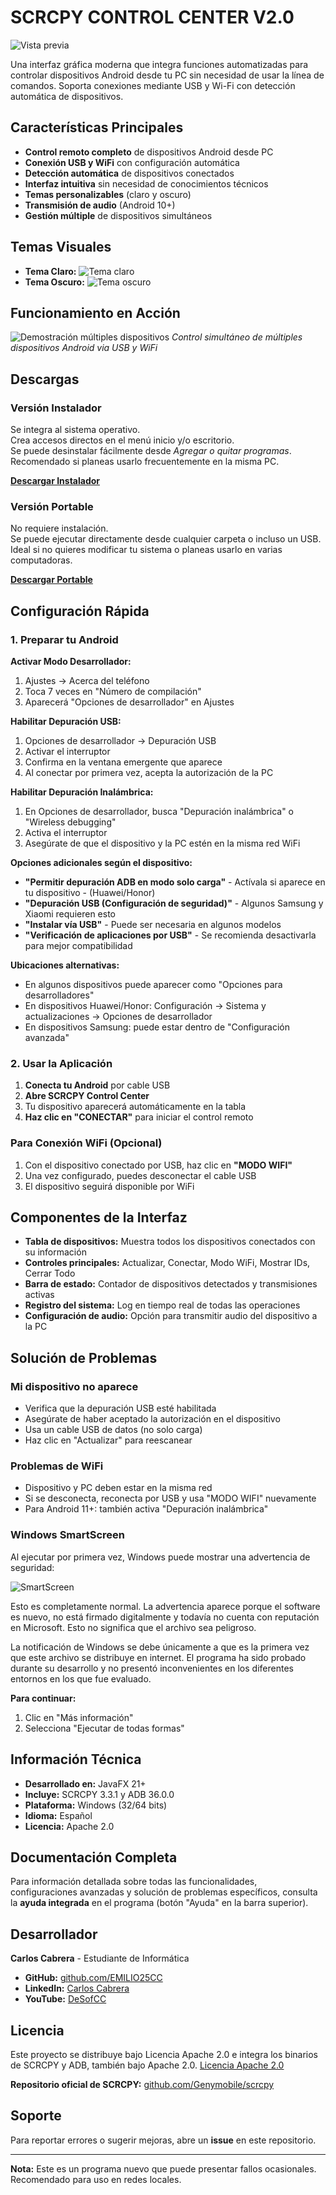 # SCRCPY CONTROL CENTER V2.0

![Vista previa](./presentacionadb.png)

Una interfaz gráfica moderna que integra funciones automatizadas para controlar dispositivos Android desde tu PC sin necesidad de usar la línea de comandos. Soporta conexiones mediante USB y Wi-Fi con detección automática de dispositivos.

## Características Principales

- **Control remoto completo** de dispositivos Android desde PC
- **Conexión USB y WiFi** con configuración automática
- **Detección automática** de dispositivos conectados
- **Interfaz intuitiva** sin necesidad de conocimientos técnicos
- **Temas personalizables** (claro y oscuro)
- **Transmisión de audio** (Android 10+)
- **Gestión múltiple** de dispositivos simultáneos

## Temas Visuales

- **Tema Claro:** ![Tema claro](./modo_claro.png)
- **Tema Oscuro:** ![Tema oscuro](./modo_oscuro.png)

## Funcionamiento en Acción
![Demostración múltiples dispositivos](./transmisiones.png)
*Control simultáneo de múltiples dispositivos Android via USB y WiFi*

## Descargas

### Versión Instalador
Se integra al sistema operativo.  
Crea accesos directos en el menú inicio y/o escritorio.  
Se puede desinstalar fácilmente desde *Agregar o quitar programas*.  
Recomendado si planeas usarlo frecuentemente en la misma PC.  

[**Descargar Instalador**](https://github.com/EMILIO25CC/SCRCPY-CONTROL-CENTER/releases/download/v2.0/Instalador_SCRCPY_Control_Center_v2.0.zip)

### Versión Portable
No requiere instalación.  
Se puede ejecutar directamente desde cualquier carpeta o incluso un USB.  
Ideal si no quieres modificar tu sistema o planeas usarlo en varias computadoras.  

[**Descargar Portable**](https://github.com/EMILIO25CC/SCRCPY-CONTROL-CENTER/releases/download/v2.0/Portable_SCRCPY_Control_Center_v2.0.zip)

## Configuración Rápida

### 1. Preparar tu Android

**Activar Modo Desarrollador:**
1. Ajustes → Acerca del teléfono
2. Toca 7 veces en "Número de compilación"
3. Aparecerá "Opciones de desarrollador" en Ajustes

**Habilitar Depuración USB:**
1. Opciones de desarrollador → Depuración USB
2. Activar el interruptor
3. Confirma en la ventana emergente que aparece
4. Al conectar por primera vez, acepta la autorización de la PC

**Habilitar Depuración Inalámbrica:**
1. En Opciones de desarrollador, busca "Depuración inalámbrica" o "Wireless debugging"
2. Activa el interruptor
3. Asegúrate de que el dispositivo y la PC estén en la misma red WiFi


**Opciones adicionales según el dispositivo:**
- **"Permitir depuración ADB en modo solo carga"** - Actívala si aparece en tu dispositivo - (Huawei/Honor)
- **"Depuración USB (Configuración de seguridad)"** - Algunos Samsung y Xiaomi requieren esto
- **"Instalar vía USB"** - Puede ser necesaria en algunos modelos
- **"Verificación de aplicaciones por USB"** - Se recomienda desactivarla para mejor compatibilidad

**Ubicaciones alternativas:**
- En algunos dispositivos puede aparecer como "Opciones para desarrolladores"
- En dispositivos Huawei/Honor: Configuración → Sistema y actualizaciones → Opciones de desarrollador
- En dispositivos Samsung: puede estar dentro de "Configuración avanzada"
### 2. Usar la Aplicación

1. **Conecta tu Android** por cable USB
2. **Abre SCRCPY Control Center** 
3. Tu dispositivo aparecerá automáticamente en la tabla
4. **Haz clic en "CONECTAR"** para iniciar el control remoto

### Para Conexión WiFi (Opcional)
1. Con el dispositivo conectado por USB, haz clic en **"MODO WIFI"**
2. Una vez configurado, puedes desconectar el cable USB
3. El dispositivo seguirá disponible por WiFi

## Componentes de la Interfaz

- **Tabla de dispositivos:** Muestra todos los dispositivos conectados con su información
- **Controles principales:** Actualizar, Conectar, Modo WiFi, Mostrar IDs, Cerrar Todo
- **Barra de estado:** Contador de dispositivos detectados y transmisiones activas
- **Registro del sistema:** Log en tiempo real de todas las operaciones
- **Configuración de audio:** Opción para transmitir audio del dispositivo a la PC

## Solución de Problemas

### Mi dispositivo no aparece
- Verifica que la depuración USB esté habilitada
- Asegúrate de haber aceptado la autorización en el dispositivo
- Usa un cable USB de datos (no solo carga)
- Haz clic en "Actualizar" para reescanear

### Problemas de WiFi
- Dispositivo y PC deben estar en la misma red
- Si se desconecta, reconecta por USB y usa "MODO WIFI" nuevamente
- Para Android 11+: también activa "Depuración inalámbrica"

### Windows SmartScreen
Al ejecutar por primera vez, Windows puede mostrar una advertencia de seguridad:

![SmartScreen](/seguridad.png)

Esto es completamente normal. La advertencia aparece porque el software es nuevo, no está firmado digitalmente y todavía no cuenta con reputación en Microsoft.
Esto no significa que el archivo sea peligroso.

La notificación de Windows se debe únicamente a que es la primera vez que este archivo se distribuye en internet.
El programa ha sido probado durante su desarrollo y no presentó inconvenientes en los diferentes entornos en los que fue evaluado.

**Para continuar:**
1. Clic en "Más información"
2. Selecciona "Ejecutar de todas formas"

## Información Técnica

- **Desarrollado en:** JavaFX 21+
- **Incluye:** SCRCPY 3.3.1 y ADB 36.0.0
- **Plataforma:** Windows (32/64 bits)
- **Idioma:** Español
- **Licencia:** Apache 2.0

## Documentación Completa

Para información detallada sobre todas las funcionalidades, configuraciones avanzadas y solución de problemas específicos, consulta la **ayuda integrada** en el programa (botón "Ayuda" en la barra superior).

## Desarrollador

**Carlos Cabrera** - Estudiante de Informática

- **GitHub:** [github.com/EMILIO25CC](https://github.com/EMILIO25CC)
- **LinkedIn:** [Carlos Cabrera](https://www.linkedin.com/in/carlos-emilio-cabrera-castañeda-1b8abb34a/)
- **YouTube:** [DeSofCC](https://www.youtube.com/@DeSofCC)

## Licencia

Este proyecto se distribuye bajo Licencia Apache 2.0 e integra los binarios de SCRCPY y ADB, también bajo Apache 2.0.
[Licencia Apache 2.0](https://www.apache.org/licenses/LICENSE-2.0)

**Repositorio oficial de SCRCPY:** [github.com/Genymobile/scrcpy](https://github.com/Genymobile/scrcpy)

## Soporte

Para reportar errores o sugerir mejoras, abre un **issue** en este repositorio.

---

**Nota:** Este es un programa nuevo que puede presentar fallos ocasionales. Recomendado para uso en redes locales.
